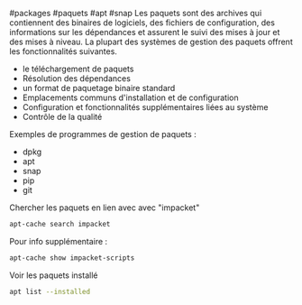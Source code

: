 #packages #paquets #apt #snap 
Les paquets sont des archives qui contiennent des binaires de logiciels, des fichiers de configuration, des informations sur les dépendances et assurent le suivi des mises à jour et des mises à niveau. La plupart des systèmes de gestion des paquets offrent les fonctionnalités suivantes.

- le téléchargement de paquets
- Résolution des dépendances
- un format de paquetage binaire standard
- Emplacements communs d'installation et de configuration
- Configuration et fonctionnalités supplémentaires liées au système
- Contrôle de la qualité

Exemples de programmes de gestion de paquets :
- dpkg
- apt
- snap 
- pip
- git

Chercher les paquets en lien avec avec "impacket"
```bash
apt-cache search impacket
```
Pour info supplémentaire :
```bash
apt-cache show impacket-scripts
```

Voir les paquets installé
```bash
apt list --installed
```
